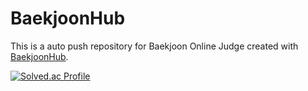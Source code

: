 # BaekjoonHub
This is a auto push repository for Baekjoon Online Judge created with [BaekjoonHub](https://github.com/BaekjoonHub/BaekjoonHub).


[![Solved.ac Profile](http://mazassumnida.wtf/api/v2/generate_badge?boj=i960629)](https://solved.ac/i960629/)
